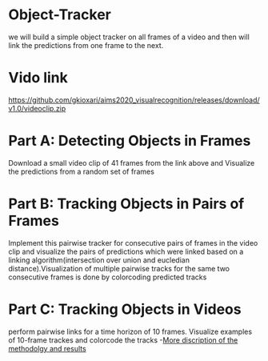 # Object-Tracker
we will build a simple object tracker  on all frames of a video and then will link the predictions from one frame to the next.

# Vido link
https://github.com/gkioxari/aims2020_visualrecognition/releases/download/v1.0/videoclip.zip 

# Part A: Detecting Objects in Frames
Download a small video clip of 41 frames from the link above and Visualize the predictions from a random set of frames

# Part B: Tracking Objects in Pairs of Frames
Implement this pairwise tracker for consecutive pairs of frames in the video clip and visualize the pairs of predictions which were linked based on a linking algorithm(intersection over union and eucledian distance).Visualization of  multiple pairwise tracks for the same two consecutive frames  is done by colorcoding  predicted tracks

# Part C: Tracking Objects in Videos
perform pairwise links for a time horizon of 10 frames. Visualize examples of 10-frame trackes and  colorcode the tracks
-[More discription of the methodolgy and results]()
